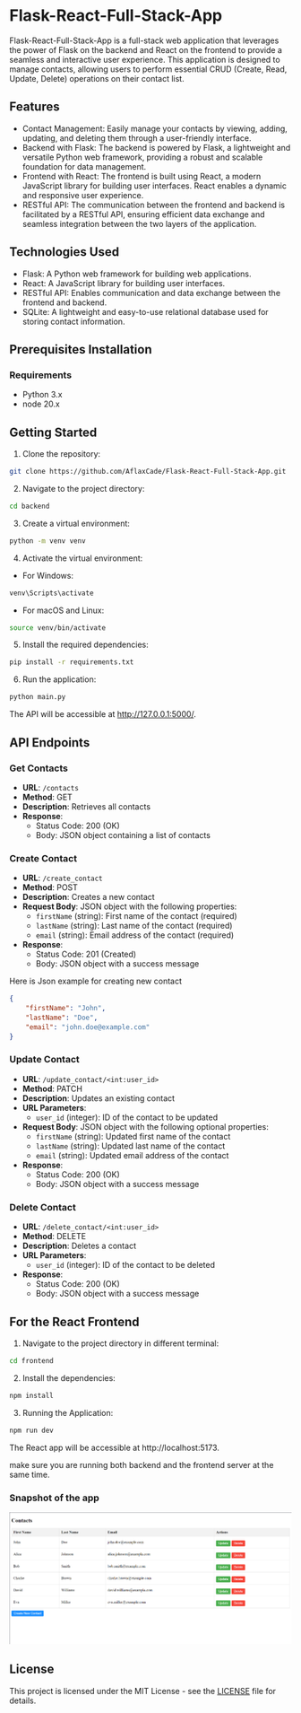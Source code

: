 # Flask-React-Full-Stack-App

Flask-React-Full-Stack-App is a full-stack web application that leverages the power of Flask on the backend and React on the frontend to provide a seamless and interactive user experience. This application is designed to manage contacts, allowing users to perform essential CRUD (Create, Read, Update, Delete) operations on their contact list.

## Features

- Contact Management: Easily manage your contacts by viewing, adding, updating, and deleting them through a user-friendly interface.
- Backend with Flask: The backend is powered by Flask, a lightweight and versatile Python web framework, providing a robust and scalable foundation for data management.
- Frontend with React: The frontend is built using React, a modern JavaScript library for building user interfaces. React enables a dynamic and responsive user experience.
- RESTful API: The communication between the frontend and backend is facilitated by a RESTful API, ensuring efficient data exchange and seamless integration between the two layers of the application.

## Technologies Used

- Flask: A Python web framework for building web applications.
- React: A JavaScript library for building user interfaces.
- RESTful API: Enables communication and data exchange between the frontend and backend.
- SQLite: A lightweight and easy-to-use relational database used for storing contact information.

## Prerequisites Installation

### Requirements

- Python 3.x
- node 20.x

## Getting Started

1. Clone the repository:

```bash
git clone https://github.com/AflaxCade/Flask-React-Full-Stack-App.git
```

2. Navigate to the project directory:

```bash
cd backend
```

3. Create a virtual environment:

```bash
python -m venv venv
```

4. Activate the virtual environment:

- For Windows:

```bash
venv\Scripts\activate
```

- For macOS and Linux:

```bash
source venv/bin/activate
```

5. Install the required dependencies:

```bash
pip install -r requirements.txt
```

6. Run the application:

```bash
python main.py
```

The API will be accessible at http://127.0.0.1:5000/.

## API Endpoints

### Get Contacts

- **URL**: `/contacts`
- **Method**: GET
- **Description**: Retrieves all contacts
- **Response**:
  - Status Code: 200 (OK)
  - Body: JSON object containing a list of contacts

### Create Contact

- **URL**: `/create_contact`
- **Method**: POST
- **Description**: Creates a new contact
- **Request Body**: JSON object with the following properties:
  - `firstName` (string): First name of the contact (required)
  - `lastName` (string): Last name of the contact (required)
  - `email` (string): Email address of the contact (required)
- **Response**:
  - Status Code: 201 (Created)
  - Body: JSON object with a success message
 
Here is Json example for creating new contact

```json
{
    "firstName": "John",
    "lastName": "Doe",
    "email": "john.doe@example.com"
}
```

### Update Contact

- **URL**: `/update_contact/<int:user_id>`
- **Method**: PATCH
- **Description**: Updates an existing contact
- **URL Parameters**:
  - `user_id` (integer): ID of the contact to be updated
- **Request Body**: JSON object with the following optional properties:
  - `firstName` (string): Updated first name of the contact
  - `lastName` (string): Updated last name of the contact
  - `email` (string): Updated email address of the contact
- **Response**:
  - Status Code: 200 (OK)
  - Body: JSON object with a success message

### Delete Contact

- **URL**: `/delete_contact/<int:user_id>`
- **Method**: DELETE
- **Description**: Deletes a contact
- **URL Parameters**:
  - `user_id` (integer): ID of the contact to be deleted
- **Response**:
  - Status Code: 200 (OK)
  - Body: JSON object with a success message

## For the React Frontend

1. Navigate to the project directory in different terminal:

```bash
cd frontend
```

2. Install the dependencies:

```bash
npm install
```

3. Running the Application:

```bash
npm run dev
```

The React app will be accessible at http://localhost:5173.

make sure you are running both backend and the frontend server at the same time.

### Snapshot of the app

![App Screenshot](https://github.com/AflaxCade/Flask-React-Full-Stack-App/blob/main/Snapshot.png?raw=true)

## License
This project is licensed under the MIT License - see the [LICENSE](LICENSE) file for details.
